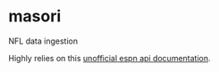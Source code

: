 # masori
NFL data ingestion

Highly relies on this [unofficial espn api documentation](https://gist.github.com/nntrn/ee26cb2a0716de0947a0a4e9a157bc1c).